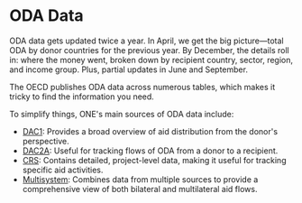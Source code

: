 # ODA Data
ODA data gets updated twice a year. In April, we get the big picture—total ODA by donor countries for the previous year. By December, the details roll in: where the money went, broken down by recipient country, sector, region, and income group. Plus, partial updates in June and September.

The OECD publishes ODA data across numerous tables, which makes it tricky to find the information you need. 

To simplify things, ONE's main sources of ODA data include:

- [DAC1](oda_data/dac1): Provides a broad overview of aid distribution from the donor's perspective.
- [DAC2A](oda_data/dac2a): Useful for tracking flows of ODA from a donor to a recipient.
- [CRS](oda_data/crs): Contains detailed, project-level data, making it useful for tracking specific aid activities.
- [Multisystem](oda_data/multisystem): Combines data from multiple sources to provide a comprehensive view of both bilateral and multilateral aid flows.

